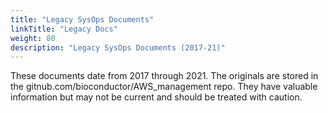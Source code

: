 ```yaml
---
title: "Legacy SysOps Documents"
linkTitle: "Legacy Docs"
weight: 80
description: "Legacy SysOps Documents (2017-21)" 
---
```


These documents date from 2017 through 2021. 
The originals are stored in the gitnub.com/bioconductor/AWS_management repo.
They have valuable information but may not be current and should be treated with caution.

